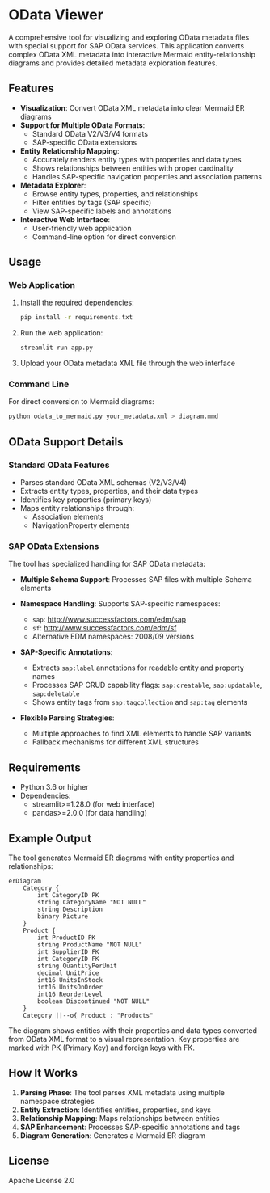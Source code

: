 # OData Viewer

A comprehensive tool for visualizing and exploring OData metadata files with special support for SAP OData services. This application converts complex OData XML metadata into interactive Mermaid entity-relationship diagrams and provides detailed metadata exploration features.

## Features

- **Visualization**: Convert OData XML metadata into clear Mermaid ER diagrams
- **Support for Multiple OData Formats**:
  - Standard OData V2/V3/V4 formats
  - SAP-specific OData extensions
- **Entity Relationship Mapping**:
  - Accurately renders entity types with properties and data types
  - Shows relationships between entities with proper cardinality
  - Handles SAP-specific navigation properties and association patterns
- **Metadata Explorer**:
  - Browse entity types, properties, and relationships
  - Filter entities by tags (SAP specific)
  - View SAP-specific labels and annotations
- **Interactive Web Interface**:
  - User-friendly web application
  - Command-line option for direct conversion

## Usage

### Web Application

1. Install the required dependencies:
   ```bash
   pip install -r requirements.txt
   ```

2. Run the web application:
   ```bash
   streamlit run app.py
   ```

3. Upload your OData metadata XML file through the web interface

### Command Line

For direct conversion to Mermaid diagrams:

```bash
python odata_to_mermaid.py your_metadata.xml > diagram.mmd
```

## OData Support Details

### Standard OData Features

- Parses standard OData XML schemas (V2/V3/V4)
- Extracts entity types, properties, and their data types
- Identifies key properties (primary keys)
- Maps entity relationships through:
  - Association elements
  - NavigationProperty elements

### SAP OData Extensions

The tool has specialized handling for SAP OData metadata:

- **Multiple Schema Support**: Processes SAP files with multiple Schema elements
- **Namespace Handling**: Supports SAP-specific namespaces:
  - `sap`: http://www.successfactors.com/edm/sap
  - `sf`: http://www.successfactors.com/edm/sf
  - Alternative EDM namespaces: 2008/09 versions

- **SAP-Specific Annotations**:
  - Extracts `sap:label` annotations for readable entity and property names
  - Processes SAP CRUD capability flags: `sap:creatable`, `sap:updatable`, `sap:deletable`
  - Shows entity tags from `sap:tagcollection` and `sap:tag` elements

- **Flexible Parsing Strategies**:
  - Multiple approaches to find XML elements to handle SAP variants
  - Fallback mechanisms for different XML structures

## Requirements

- Python 3.6 or higher
- Dependencies:
  - streamlit>=1.28.0 (for web interface)
  - pandas>=2.0.0 (for data handling)

## Example Output

The tool generates Mermaid ER diagrams with entity properties and relationships:

```mermaid
erDiagram
    Category {
        int CategoryID PK
        string CategoryName "NOT NULL"
        string Description
        binary Picture
    }
    Product {
        int ProductID PK
        string ProductName "NOT NULL"
        int SupplierID FK
        int CategoryID FK
        string QuantityPerUnit
        decimal UnitPrice
        int16 UnitsInStock
        int16 UnitsOnOrder
        int16 ReorderLevel
        boolean Discontinued "NOT NULL"
    }
    Category ||--o{ Product : "Products"
```

The diagram shows entities with their properties and data types converted from OData XML format to a visual representation. Key properties are marked with PK (Primary Key) and foreign keys with FK.

## How It Works

1. **Parsing Phase**: The tool parses XML metadata using multiple namespace strategies
2. **Entity Extraction**: Identifies entities, properties, and keys
3. **Relationship Mapping**: Maps relationships between entities
4. **SAP Enhancement**: Processes SAP-specific annotations and tags
5. **Diagram Generation**: Generates a Mermaid ER diagram

## License

Apache License 2.0